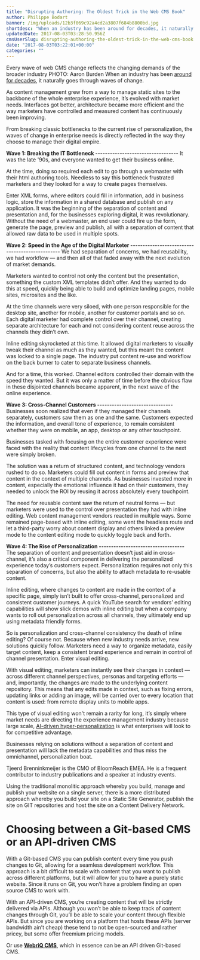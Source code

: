 ```yaml
---
title: "Disrupting Authoring: The Oldest Trick in the Web CMS Book"
author: Philippe Bodart
banner: /img/uploads/12b3f069c92a4cd2a3807f684b8800bd.jpg
shortdesc: "When an industry has been around for decades, it naturally goes through waves of change. As content management grew from a way to manage static sites to the backbone of the whole enterprise experience, it’s evolved with market needs. Interfaces got ..."
updatedDate: 2017-08-03T03:28:50.956Z
cmsUserSlug: disrupting-authoring-the-oldest-trick-in-the-web-cms-book
date: "2017-08-03T03:22:01+00:00"
categories: ""
---
```


 Every wave of web CMS change reflects the changing demands of the broader industry  PHOTO: Aaron Burden When an industry has been [around for decades](http://www.cmswire.com/web-cms/happy-21st-birthday-web-cms/), it naturally goes through waves of change.

As content management grew from a way to manage static sites to the backbone of the whole enterprise experience, it’s evolved with market needs. Interfaces got better, architecture became more efficient and the way marketers have controlled and measured content has continuously been improving.

From breaking classic bottlenecks to the current rise of personalization, the waves of change in enterprise needs is directly reflected in the way they choose to manage their digital empire.

 **Wave 1: Breaking the IT Bottleneck
----------------------------------** It was the late '90s, and everyone wanted to get their business online.

At the time, doing so required each edit to go through a webmaster with their html authoring tools. Needless to say this bottleneck frustrated marketers and they looked for a way to create pages themselves.

Enter XML forms, where editors could fill in information, add in business logic, store the information in a shared database and publish on any application. It was the beginning of the separation of content and presentation and, for the businesses exploring digital, it was revolutionary. Without the need of a webmaster, an end user could fire up the form, generate the page, preview and publish, all with a separation of content that allowed raw data to be used in multiple spots.

 **Wave 2: Speed in the Age of the Digital Marketer
------------------------------------------------** We had separation of concerns, we had reusability, we had workflow — and then all of that faded away with the next evolution of market demands.

Marketers wanted to control not only the content but the presentation, something the custom XML templates didn’t offer. And they wanted to do this at speed, quickly being able to build and optimize landing pages, mobile sites, microsites and the like.

At the time channels were very siloed, with one person responsible for the desktop site, another for mobile, another for customer portals and so on. Each digital marketer had complete control over their channel, creating separate architecture for each and not considering content reuse across the channels they didn’t own.

Inline editing skyrocketed at this time. It allowed digital marketers to visually tweak their channel as much as they wanted, but this meant the content was locked to a single page. The industry put content re-use and workflow on the back burner to cater to separate business channels.

And for a time, this worked. Channel editors controlled their domain with the speed they wanted. But it was only a matter of time before the obvious flaw in these disjointed channels became apparent, in the next wave of the online experience.

 **Wave 3: Cross-Channel Customers
-------------------------------** Businesses soon realized that even if they managed their channels separately, customers saw them as one and the same. Customers expected the information, and overall tone of experience, to remain consistent whether they were on mobile, an app, desktop or any other touchpoint.

Businesses tasked with focusing on the entire customer experience were faced with the reality that content lifecycles from one channel to the next were simply broken.

The solution was a return of structured content, and technology vendors rushed to do so. Marketers could fill out content in forms and preview that content in the context of multiple channels. As businesses invested more in content, especially the emotional influence it had on their customers, they needed to unlock the ROI by reusing it across absolutely every touchpoint.

The need for reusable content saw the return of neutral forms — but marketers were used to the control over presentation they had with inline editing. Web content management vendors reacted in multiple ways. Some remained page-based with inline editing, some went the headless route and let a third-party worry about content display and others linked a preview mode to the content editing mode to quickly toggle back and forth.

 **Wave 4: The Rise of Personalization
-----------------------------------** The separation of content and presentation doesn’t just aid in cross-channel, it’s also a critical component in delivering the personalized experience today’s customers expect. Personalization requires not only this separation of concerns, but also the ability to attach metadata to re-usable content.

Inline editing, where changes to content are made in the context of a specific page, simply isn’t built to offer cross-channel, personalized and consistent customer journeys. A quick YouTube search for vendors’ editing capabilities will show slick demos with inline editing but when a company wants to roll out personalization across all channels, they ultimately end up using metadata friendly forms.

So is personalization and cross-channel consistency the death of inline editing? Of course not. Because when new industry needs arrive, new solutions quickly follow. Marketers need a way to organize metadata, easily target content, keep a consistent brand experience and remain in control of channel presentation. Enter visual editing.

With visual editing, marketers can instantly see their changes in context — across different channel perspectives, personas and targeting efforts — and, importantly, the changes are made to the underlying content repository. This means that any edits made in context, such as fixing errors, updating links or adding an image, will be carried over to every location that content is used: from remote display units to mobile apps.

This type of visual editing won't remain a rarity for long, it’s simply where market needs are directing the experience management industry because large scale, [AI-driven hyper-personalization](http://blogs.forrester.com/joe_stanhope/17-06-05-just_what_do_you_think_youre_doing_dave_marketers_must_get_ready_for_ai_powered_marketing) is what enterprises will look to for competitive advantage.

Businesses relying on solutions without a separation of content and presentation will lack the metadata capabilities and thus miss the omnichannel, personalization boat.

 Tjeerd Brenninkmeijer is the CMO of BloomReach EMEA. He is a frequent contributor to industry publications and a speaker at industry events.
 
 Using the traditional monolitic approach whereby you build, manage and publish your website on a single server, there is a more distributed approach whereby you build your site on a Static Site Generator, publish the site on GIT repositories and host the site on a Content Delivery Network.

# **Choosing between a Git-based CMS or an API-driven CMS**

With a Git-based CMS you can publish content every time you push changes to Git, allowing for a seamless development workflow. This approach is a bit difficult to scale with content that you want to publish across different platforms, but it will allow for you to have a purely static website. Since it runs on Git, you won’t have a problem finding an open source CMS to work with.

With an API-driven CMS, you’re creating content that will be strictly delivered via APIs. Although you won’t be able to keep track of content changes through Git, you’ll be able to scale your content through flexible APIs. But since you are working on a platform that hosts these APIs (server bandwidth ain’t cheap) these tend to not be open-sourced and rather pricey, but some offer freemium pricing models.

Or use **[WebriQ CMS](http://app.webriq.com)**, which in essence can be an API driven Git-based CMS.



